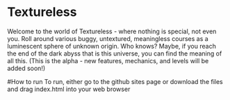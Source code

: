 # Textureless
Welcome to the world of Textureless - where nothing is special, not even you. Roll around various buggy, untextured, meaningless courses as a luminescent sphere of unknown origin. Who knows? Maybe, if you reach the end of the dark abyss that is this universe, you can find the meaning of all this. (This is the alpha - new features, mechanics, and levels will be added soon!)

#How to run
To run, either go to the github sites page or download the files and drag index.html into your web browser
